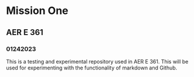 # Mission One
## AER E 361
### 01242023

This is a testing and experimental repository used in AER E 361. 
This will be used for experimenting with the functionality of markdown and Github.

